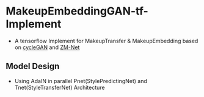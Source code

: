 # MakeupEmbeddingGAN-tf-Implement
* A tensorflow Implement for MakeupTransfer & MakeupEmbedding based on [cycleGAN](https://github.com/junyanz/CycleGAN/) and [ZM-Net](https://arxiv.org/pdf/1703.07255.pdf)
## Model Design
* Using AdaIN in parallel Pnet(StylePredictingNet) and Tnet(StyleTransferNet) Architecture
